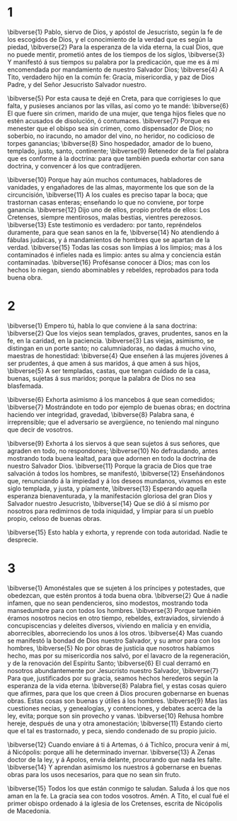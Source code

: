 # 1 
\bibverse{1} Pablo, siervo de Dios, y apóstol de Jesucristo, según la fe de los escogidos de Dios, y el conocimiento de la verdad que es según la piedad, \bibverse{2} Para la esperanza de la vida eterna, la cual Dios, que no puede mentir, prometió antes de los tiempos de los siglos, \bibverse{3} Y manifestó á sus tiempos su palabra por la predicación, que me es á mí encomendada por mandamiento de nuestro Salvador Dios; \bibverse{4} A Tito, verdadero hijo en la común fe: Gracia, misericordia, y paz de Dios Padre, y del Señor Jesucristo Salvador nuestro. 

\bibverse{5} Por esta causa te dejé en Creta, para que corrigieses lo que falta, y pusieses ancianos por las villas, así como yo te mandé: \bibverse{6} El que fuere sin crimen, marido de una mujer, que tenga hijos fieles que no estén acusados de disolución, ó contumaces. \bibverse{7} Porque es menester que el obispo sea sin crimen, como dispensador de Dios; no soberbio, no iracundo, no amador del vino, no heridor, no codicioso de torpes ganancias; \bibverse{8} Sino hospedador, amador de lo bueno, templado, justo, santo, continente; \bibverse{9} Retenedor de la fiel palabra que es conforme á la doctrina: para que también pueda exhortar con sana doctrina, y convencer á los que contradijeren. 

\bibverse{10} Porque hay aún muchos contumaces, habladores de vanidades, y engañadores de las almas, mayormente los que son de la circuncisión, \bibverse{11} A los cuales es preciso tapar la boca; que trastornan casas enteras; enseñando lo que no conviene, por torpe ganancia. \bibverse{12} Dijo uno de ellos, propio profeta de ellos: Los Cretenses, siempre mentirosos, malas bestias, vientres perezosos. \bibverse{13} Este testimonio es verdadero: por tanto, repréndelos duramente, para que sean sanos en la fe, \bibverse{14} No atendiendo á fábulas judaicas, y á mandamientos de hombres que se apartan de la verdad. \bibverse{15} Todas las cosas son limpias á los limpios; mas á los contaminados é infieles nada es limpio: antes su alma y conciencia están contaminadas. \bibverse{16} Profésanse conocer á Dios; mas con los hechos lo niegan, siendo abominables y rebeldes, reprobados para toda buena obra. 

# 2 
\bibverse{1} Empero tú, habla lo que conviene á la sana doctrina: \bibverse{2} Que los viejos sean templados, graves, prudentes, sanos en la fe, en la caridad, en la paciencia. \bibverse{3} Las viejas, asimismo, se distingan en un porte santo; no calumniadoras, no dadas á mucho vino, maestras de honestidad: \bibverse{4} Que enseñen á las mujeres jóvenes á ser prudentes, á que amen á sus maridos, á que amen á sus hijos, \bibverse{5} A ser templadas, castas, que tengan cuidado de la casa, buenas, sujetas á sus maridos; porque la palabra de Dios no sea blasfemada. 

\bibverse{6} Exhorta asimismo á los mancebos á que sean comedidos; \bibverse{7} Mostrándote en todo por ejemplo de buenas obras; en doctrina haciendo ver integridad, gravedad, \bibverse{8} Palabra sana, é irreprensible; que el adversario se avergüence, no teniendo mal ninguno que decir de vosotros. 

\bibverse{9} Exhorta á los siervos á que sean sujetos á sus señores, que agraden en todo, no respondones; \bibverse{10} No defraudando, antes mostrando toda buena lealtad, para que adornen en todo la doctrina de nuestro Salvador Dios. \bibverse{11} Porque la gracia de Dios que trae salvación á todos los hombres, se manifestó, \bibverse{12} Enseñándonos que, renunciando á la impiedad y á los deseos mundanos, vivamos en este siglo templada, y justa, y píamente, \bibverse{13} Esperando aquella esperanza bienaventurada, y la manifestación gloriosa del gran Dios y Salvador nuestro Jesucristo, \bibverse{14} Que se dió á sí mismo por nosotros para redimirnos de toda iniquidad, y limpiar para sí un pueblo propio, celoso de buenas obras. 

\bibverse{15} Esto habla y exhorta, y reprende con toda autoridad. Nadie te desprecie. 

# 3 
\bibverse{1} Amonéstales que se sujeten á los príncipes y potestades, que obedezcan, que estén prontos á toda buena obra. \bibverse{2} Que á nadie infamen, que no sean pendencieros, sino modestos, mostrando toda mansedumbre para con todos los hombres. \bibverse{3} Porque también éramos nosotros necios en otro tiempo, rebeldes, extraviados, sirviendo á concupiscencias y deleites diversos, viviendo en malicia y en envidia, aborrecibles, aborreciendo los unos á los otros. \bibverse{4} Mas cuando se manifestó la bondad de Dios nuestro Salvador, y su amor para con los hombres, \bibverse{5} No por obras de justicia que nosotros habíamos hecho, mas por su misericordia nos salvó, por el lavacro de la regeneración, y de la renovación del Espíritu Santo; \bibverse{6} El cual derramó en nosotros abundantemente por Jesucristo nuestro Salvador, \bibverse{7} Para que, justificados por su gracia, seamos hechos herederos según la esperanza de la vida eterna. \bibverse{8} Palabra fiel, y estas cosas quiero que afirmes, para que los que creen á Dios procuren gobernarse en buenas obras. Estas cosas son buenas y útiles á los hombres. \bibverse{9} Mas las cuestiones necias, y genealogías, y contenciones, y debates acerca de la ley, evita; porque son sin provecho y vanas. \bibverse{10} Rehusa hombre hereje, después de una y otra amonestación; \bibverse{11} Estando cierto que el tal es trastornado, y peca, siendo condenado de su propio juicio. 

\bibverse{12} Cuando enviare á ti á Artemas, ó á Tichîco, procura venir á mí, á Nicópolis: porque allí he determinado invernar. \bibverse{13} A Zenas doctor de la ley, y á Apolos, envía delante, procurando que nada les falte. \bibverse{14} Y aprendan asimismo los nuestros á gobernarse en buenas obras para los usos necesarios, para que no sean sin fruto. 

\bibverse{15} Todos los que están conmigo te saludan. Saluda á los que nos aman en la fe. La gracia sea con todos vosotros. Amén. A Tito, el cual fué el primer obispo ordenado á la iglesia de los Cretenses, escrita de Nicópolis de Macedonia. 
